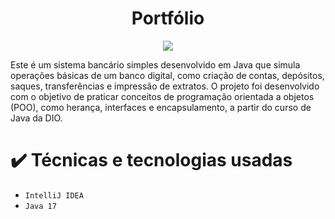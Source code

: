 <h1 align="center">Portfólio </h1>
<p align="center">
<img loading="lazy" src="http://img.shields.io/static/v1?label=STATUS&message=FINALIZADO&color=GREEN&style=for-the-badge"/>

Este é um sistema bancário simples desenvolvido em Java que simula operações básicas de um banco digital, como criação de contas, depósitos, saques, transferências e impressão de extratos. 
O projeto foi desenvolvido com o objetivo de praticar conceitos de programação orientada a objetos (POO), como herança, interfaces e encapsulamento, a partir do curso de Java da DIO.

# ✔️ Técnicas e tecnologias usadas
- ``IntelliJ IDEA``
- ``Java 17 ``


